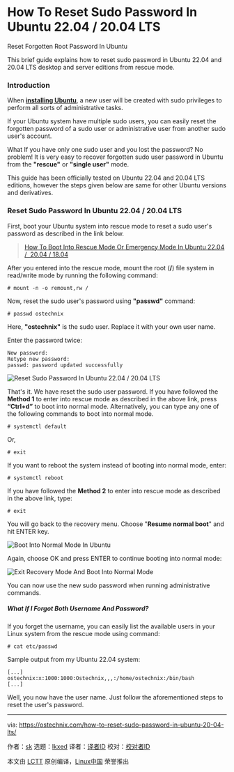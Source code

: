 [#]: subject: "How To Reset Sudo Password In Ubuntu 22.04 / 20.04 LTS"
[#]: via: "https://ostechnix.com/how-to-reset-sudo-password-in-ubuntu-20-04-lts/"
[#]: author: "sk https://ostechnix.com/author/sk/"
[#]: collector: "lkxed"
[#]: translator: "robsean"
[#]: reviewer: " "
[#]: publisher: " "
[#]: url: " "

How To Reset Sudo Password In Ubuntu 22.04 / 20.04 LTS
======
Reset Forgotten Root Password In Ubuntu

This brief guide explains how to reset sudo password in Ubuntu 22.04 and 20.04 LTS desktop and server editions from rescue mode.

### Introduction

When **[installing Ubuntu][1]**, a new user will be created with sudo privileges to perform all sorts of administrative tasks.

If your Ubuntu system have multiple sudo users, you can easily reset the forgotten password of a sudo user or administrative user from another sudo user's account.

What If you have only one sudo user and you lost the password? No problem! It is very easy to recover forgotten sudo user password in Ubuntu from the **"rescue"** or **"single user"** mode.

This guide has been officially tested on Ubuntu 22.04 and 20.04 LTS editions, however the steps given below are same for other Ubuntu versions and derivatives.

### Reset Sudo Password In Ubuntu 22.04 / 20.04 LTS

First, boot your Ubuntu system into rescue mode to reset a sudo user's password as described in the link below.

> [How To Boot Into Rescue Mode Or Emergency Mode In Ubuntu 22.04 /  20.04 / 18.04][2]

After you entered into the rescue mode, mount the root (**/**) file system in read/write mode by running the following command:

```
# mount -n -o remount,rw /
```

Now, reset the sudo user's password using **"passwd"** command:

```
# passwd ostechnix
```

Here, **"ostechnix"** is the sudo user. Replace it with your own user name.

Enter the password twice:

```
New password:
Retype new password:
passwd: password updated successfully
```

![Reset Sudo Password In Ubuntu 22.04 / 20.04 LTS][3]

That's it. We have reset the sudo user password. If you have followed the **Method 1** to enter into rescue mode as described in the above link, press **“Ctrl+d”** to boot into normal mode. Alternatively, you can type any one of the following commands to boot into normal mode.

```
# systemctl default
```

Or,

```
# exit
```

If you want to reboot the system instead of booting into normal mode, enter:

```
# systemctl reboot
```

If you have followed the **Method 2** to enter into rescue mode as described in the above link, type:

```
# exit
```

You will go back to the recovery menu. Choose "**Resume normal boot**" and hit ENTER key.

![Boot Into Normal Mode In Ubuntu][4]

Again, choose OK and press ENTER to continue booting into normal mode:

![Exit Recovery Mode And Boot Into Normal Mode][5]

You can now use the new sudo password when running administrative commands.

##### What If I Forgot Both Username And Password?

If you forget the username, you can easily list the available users in your Linux system from the rescue mode using command:

```
# cat etc/passwd
```

Sample output from my Ubuntu 22.04 system:

```
[...]
ostechnix:x:1000:1000:Ostechnix,,,:/home/ostechnix:/bin/bash
[...]
```

Well, you now have the user name. Just follow the aforementioned steps to reset the user's password.

--------------------------------------------------------------------------------

via: https://ostechnix.com/how-to-reset-sudo-password-in-ubuntu-20-04-lts/

作者：[sk][a]
选题：[lkxed][b]
译者：[译者ID](https://github.com/译者ID)
校对：[校对者ID](https://github.com/校对者ID)

本文由 [LCTT](https://github.com/LCTT/TranslateProject) 原创编译，[Linux中国](https://linux.cn/) 荣誉推出

[a]: https://ostechnix.com/author/sk/
[b]: https://github.com/lkxed
[1]: https://ostechnix.com/install-ubuntu-desktop/
[2]: https://ostechnix.com/how-to-boot-into-rescue-mode-or-emergency-mode-in-ubuntu-18-04/
[3]: https://ostechnix.com/wp-content/uploads/2022/05/Reset-Sudo-Password-In-Ubuntu.png
[4]: https://ostechnix.com/wp-content/uploads/2020/05/Boot-into-normal-mode-in-Ubuntu.png
[5]: https://ostechnix.com/wp-content/uploads/2020/05/Booting-into-normal-mode-from-rescue-mode-in-Ubuntu.png
